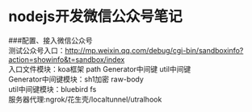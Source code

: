 nodejs开发微信公众号笔记<br/>
=======
###配置、接入微信公众号<br/> 
测试公众号入口：http://mp.weixin.qq.com/debug/cgi-bin/sandboxinfo?action=showinfo&t=sandbox/index<br/>
入口文件模块：koa框架 path Generator中间键 util中间键<br/>
Generator中间键模块：sh1加密 raw-body<br/> 
util中间键模块：bluebird fs<br/>
服务器代理:ngrok/花生壳/localtunnel/utralhook <br/>
